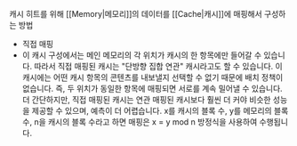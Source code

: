 캐시 히트를 위해 [[Memory|메모리]]의 데이터를 [[Cache|캐시]]에 매핑해서 구성하는 방법
- 직접 매핑
- 이 캐시 구성에서는 메인 메모리의 각 위치가 캐시의 한 항목에만 들어갈 수 있습니다. 따라서 직접 매핑된 캐시는 "단방향 집합 연관" 캐시라고도 할 수 있습니다. 이 캐시에는 어떤 캐시 항목의 콘텐츠를 내보낼지 선택할 수 없기 때문에 배치 정책이 없습니다. 즉, 두 위치가 동일한 항목에 매핑되면 서로를 계속 밀어낼 수 있습니다. 더 간단하지만, 직접 매핑된 캐시는 연관 매핑된 캐시보다 훨씬 더 커야 비슷한 성능을 제공할 수 있으며, 예측이 더 어렵습니다. x를 캐시의 블록 수, y를 메모리의 블록 수, n을 캐시의 블록 수라고 하면 매핑은 x = y mod n 방정식을 사용하여 수행됩니다.